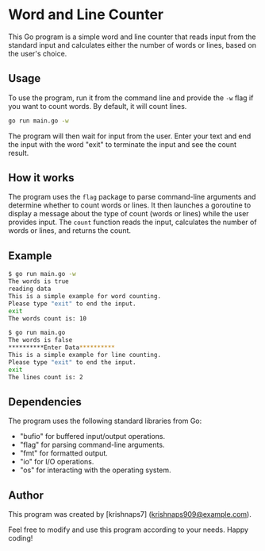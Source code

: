 # Word and Line Counter

This Go program is a simple word and line counter that reads input from the standard input and calculates either the number of words or lines, based on the user's choice.

## Usage

To use the program, run it from the command line and provide the `-w` flag if you want to count words. By default, it will count lines.

```bash
go run main.go -w
```

The program will then wait for input from the user. Enter your text and end the input with the word "exit" to terminate the input and see the count result.

## How it works

The program uses the `flag` package to parse command-line arguments and determine whether to count words or lines. It then launches a goroutine to display a message about the type of count (words or lines) while the user provides input. The `count` function reads the input, calculates the number of words or lines, and returns the count.

## Example

```bash
$ go run main.go -w
The words is true
reading data
This is a simple example for word counting.
Please type "exit" to end the input.
exit
The words count is: 10
```

```bash
$ go run main.go
The words is false
**********Enter Data**********
This is a simple example for line counting.
Please type "exit" to end the input.
exit
The lines count is: 2
```

## Dependencies

The program uses the following standard libraries from Go:

- "bufio" for buffered input/output operations.
- "flag" for parsing command-line arguments.
- "fmt" for formatted output.
- "io" for I/O operations.
- "os" for interacting with the operating system.

## Author

This program was created by [krishnaps7] ([krishnaps909@example.com](mailto:krishnaps909@example.com)).

Feel free to modify and use this program according to your needs. Happy coding!